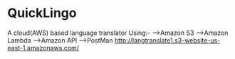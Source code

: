 # QuickLingo
A cloud(AWS) based language translator 
Using:-
-->Amazon S3
-->Amazon Lambda 
-->Amazon API
-->PostMan
http://langtranslate1.s3-website-us-east-1.amazonaws.com/
